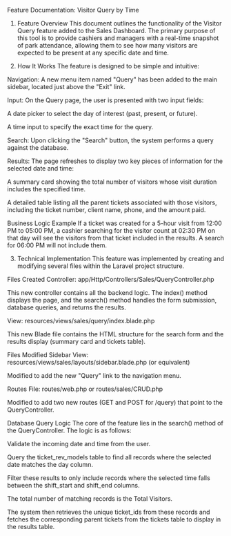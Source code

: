 Feature Documentation: Visitor Query by Time
1. Feature Overview
This document outlines the functionality of the Visitor Query feature added to the Sales Dashboard. The primary purpose of this tool is to provide cashiers and managers with a real-time snapshot of park attendance, allowing them to see how many visitors are expected to be present at any specific date and time.

2. How It Works
The feature is designed to be simple and intuitive:

Navigation: A new menu item named "Query" has been added to the main sidebar, located just above the "Exit" link.

Input: On the Query page, the user is presented with two input fields:

A date picker to select the day of interest (past, present, or future).

A time input to specify the exact time for the query.

Search: Upon clicking the "Search" button, the system performs a query against the database.

Results: The page refreshes to display two key pieces of information for the selected date and time:

A summary card showing the total number of visitors whose visit duration includes the specified time.

A detailed table listing all the parent tickets associated with those visitors, including the ticket number, client name, phone, and the amount paid.

Business Logic Example
If a ticket was created for a 5-hour visit from 12:00 PM to 05:00 PM, a cashier searching for the visitor count at 02:30 PM on that day will see the visitors from that ticket included in the results. A search for 06:00 PM will not include them.

3. Technical Implementation
This feature was implemented by creating and modifying several files within the Laravel project structure.

Files Created
Controller: app/Http/Controllers/Sales/QueryController.php

This new controller contains all the backend logic. The index() method displays the page, and the search() method handles the form submission, database queries, and returns the results.

View: resources/views/sales/query/index.blade.php

This new Blade file contains the HTML structure for the search form and the results display (summary card and tickets table).

Files Modified
Sidebar View: resources/views/sales/layouts/sidebar.blade.php (or equivalent)

Modified to add the new "Query" link to the navigation menu.

Routes File: routes/web.php or routes/sales/CRUD.php

Modified to add two new routes (GET and POST for /query) that point to the QueryController.

Database Query Logic
The core of the feature lies in the search() method of the QueryController. The logic is as follows:

Validate the incoming date and time from the user.

Query the ticket_rev_models table to find all records where the selected date matches the day column.

Filter these results to only include records where the selected time falls between the shift_start and shift_end columns.

The total number of matching records is the Total Visitors.

The system then retrieves the unique ticket_ids from these records and fetches the corresponding parent tickets from the tickets table to display in the results table.